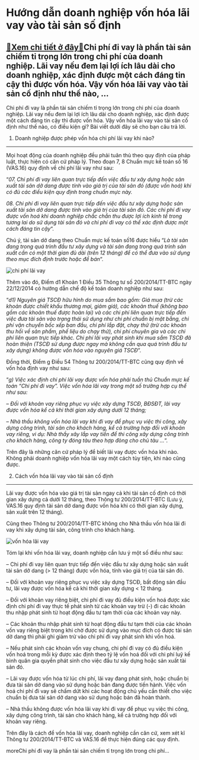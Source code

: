 Hướng dẫn doanh nghiệp vốn hóa lãi vay vào tài sản số định
==========================================================

[:gift:Xem chi tiết ở đây:gift:](https://hddtvn.com/huong-dan-doanh-nghiep-von-hoa-lai-vay-vao-tai-san-so-dinh/)Chi phí đi vay là phần tài sản chiếm tỉ trọng lớn trong chi phí của doanh nghiệp. Lãi vay nếu đem lại lợi ích lâu dài cho doanh nghiệp, xác định được một cách đáng tin cậy thì được vốn hóa. Vậy vốn hóa lãi vay vào tài sản cố định như thế nào, …
---------------------------------------------------------------------------------------------------------------------------------------------------------------------------------------------------------------------------------------------------------------

Chi phí đi vay là phần tài sản chiếm tỉ trọng lớn trong chi phí của doanh nghiệp. Lãi vay nếu đem lại lợi ích lâu dài cho doanh nghiệp, xác định được một cách đáng tin cậy thì được vốn hóa. Vậy vốn hóa lãi vay vào tài sản cố định như thế nào, có điều kiện gì? Bài viết dưới đây sẽ cho bạn câu trả lời.


1. Doanh nghiệp được phép vốn hóa chi phí lãi vay khi nào?
----------------------------------------------------------


Mọi hoạt động của doanh nghiệp đều phải tuân thủ theo quy định của pháp luật, thực hiện có căn cứ pháp lý. Theo đoạn 7, 8 Chuẩn mực kế toán số 16 (VAS.16) quy định về chi phí lãi vay như sau:


“*07. Chi phí đi vay liên quan trực tiếp đến việc đầu tư xây dựng hoặc sản xuất tài sản dở dang được tính vào giá trị của tài sản đó (được vốn hoá) khi có đủ các điều kiện quy định trong chuẩn mực này.*  

*08. Chi phí đi vay liên quan trực tiếp đến việc đầu tư xây dựng hoặc sản xuất tài sản dở dang được tính vào giá trị của tài sản đó. Các chi phí đi vay được vốn hoá khi doanh nghiệp chắc chắn thu được lợi ích kinh tế trong tương lai do sử dụng tài sản đó và chi phí đi vay có thể xác định được một cách đáng tin cậy*“.


Chú ý, tài sản dở dang theo Chuẩn mực kế toán số16 được hiểu “*Là tài sản đang trong quá trình đầu tư xây dựng và tài sản đang trong quá trình sản xuất cần có một thời gian đủ dài (trên 12 tháng) để có thể đưa vào sử dụng theo mục đích định trước hoặc để bán*“.


![chi phí lãi vay](https://hddtvn.com/wp-content/uploads/2021/01/Giấy-vay-tiền-cá-nhân.jpg)


Thêm vào đó, Điểm d1 Khoản 1 Điều 35 Thông tư số 200/2014/TT-BTC ngày 22/12/2014 có hướng dẫn chế độ kế toán doanh nghiệp như sau:


“*d1) Nguyên giá TSCĐ hữu hình do mua sắm bao gồm: Giá mua (trừ các khoản được chiết khấu thương mại, giảm giá), các khoản thuế (không bao gồm các khoản thuế được hoàn lại) và các chi phí liên quan trực tiếp đến việc đưa tài sản vào trạng thái sử dụng như chi phí chuẩn bị mặt bằng, chi phí vận chuyển bốc xếp ban đầu, chi phí lắp đặt, chạy thử (trừ các khoản thu hồi về sản phẩm, phế liệu do chạy thử), chi phí chuyên gia và các chi phí liên quan trực tiếp khác. Chi phí lãi vay phát sinh khi mua sắm TSCĐ đã hoàn thiện (TSCĐ sử dụng được ngay mà không cần qua quá trình đầu tư xây dựng) không được vốn hóa vào nguyên giá TSCĐ*”.


Đồng thời, Điểm g Điều 54 Thông tư 200/2014/TT-BTC cũng quy định về vốn hóa định vay như sau:


“*g) Việc xác định chi phí lãi vay được vốn hóa phải tuần thủ Chuẩn mực kế toán “Chi phí đi vay”. Việc vốn hóa lãi vay trong một số trường hợp cụ thể như sau:*  

*– Đối với khoản vay riêng phục vụ việc xây dựng TSCĐ, BĐSĐT, lãi vay được vốn hóa kể cả khi thời gian xây dựng dưới 12 tháng;*  

*– Nhà thầu không vốn hóa lãi vay khi đi vay để phục vụ việc thi công, xây dựng công trình, tài sản cho khách hàng, kể cả trường hợp đối với khoản vay riêng, vi dụ: Nhà thầy xây lắp vay tiền để thi công xây dựng công trình cho khách hàng, công ty đóng tàu theo hợp đòng cho chủ tàu …*“.


Trên đây là những căn cứ pháp lý để biết lãi vay được vốn hóa khi nào. Không phải doanh nghiệp vốn hóa lãi vay một cách tùy tiện, khi nào cũng được.


2. Cách vốn hóa lãi vay vào tài sản cố định
-------------------------------------------


Lãi vay được vốn hóa vào giá trị tài sản ngay cả khi tài sản cố định có thời gian xây dựng cả dưới 12 tháng, theo Thông tư 200/2014/TT-BTC (Lưu ý, VAS.16 quy định tài sản dở dang được vốn hóa khi có thời gian xây dựng, sản xuất trên 12 tháng).


Cũng theo Thông tư 200/2014/TT-BTC không cho Nhà thầu vốn hóa lãi đi vay khi xây dựng tài sản, công trình cho khách hàng.


![vốn hóa lãi vay](https://hddtvn.com/wp-content/uploads/2021/01/loan-money.jpg)


Tóm lại khi vốn hóa lãi vay, doanh nghiệp cần lưu ý một số điều như sau:


– Chi phí đi vay liên quan trực tiếp đến việc đầu tư xây dựng hoặc sản xuất tài sản dở dang (> 12 tháng) được vốn hóa, tính vào giá trị của tài sản đó.


– Đối với khoản vay riêng phục vụ việc xây dựng TSCĐ, bất động sản đầu tư, lãi vay được vốn hóa kể cả khi thời gian xây dựng < 12 tháng.


– Đối với khoản vay riêng biệt, chi phí đi vay đủ điều kiện vốn hoá được xác định chi phí đi vay thực tế phát sinh từ các khoản vay trừ (-) đi các khoản thu nhập phát sinh từ hoạt động đầu tư tạm thời của các khoản vay này.


– Các khoản thu nhập phát sinh từ hoạt động đầu tư tạm thời của các khoản vốn vay riêng biệt trong khi chờ được sử dụng vào mục đích có được tài sản dở dang thì phải ghi giảm trừ vào chi phí đi vay phát sinh khi vốn hoá.


– Nếu phát sinh các khoản vốn vay chung, chi phí đi vay có đủ điều kiện vốn hoá trong mỗi kỳ được xác định theo tỷ lệ vốn hoá đối với chi phí luỹ kế bình quân gia quyền phát sinh cho việc đầu tư xây dựng hoặc sản xuất tài sản đó.


– Lãi vay được vốn hóa từ lúc chi phí, lãi vay đang phát sinh, hoặc chuẩn bị đưa tài sản dở dang vào sử dụng hoặc bán đang được tiến hành. Việc vốn hoá chi phí đi vay sẽ chấm dứt khi các hoạt động chủ yếu cần thiết cho việc chuẩn bị đưa tài sản dở dang vào sử dụng hoặc bán đã hoàn thành.


– Nhà thầu không được vốn hóa lãi vay khi đi vay để phục vụ việc thi công, xây dựng công trình, tài sản cho khách hàng, kể cả trường hợp đối với khoản vay riêng.


Trên đây là cách để vốn hóa lãi vay, doanh nghiệp cần căn cứ, xem xét kĩ Thông tư 200/2014/TT-BTC và VAS.16 để thực hiện đúng các quy định.



moreChi phí đi vay là phần tài sản chiếm tỉ trọng lớn trong chi phí…

